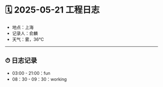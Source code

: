 # 🗓️ 2025-05-21 工程日志

- 地点：上海
- 记录人：俞麟
- 天气：雾，36℃

---

## ⏱ 日志记录

- 03:00 - 21:00：fun
- 08：30 - 09：30：working